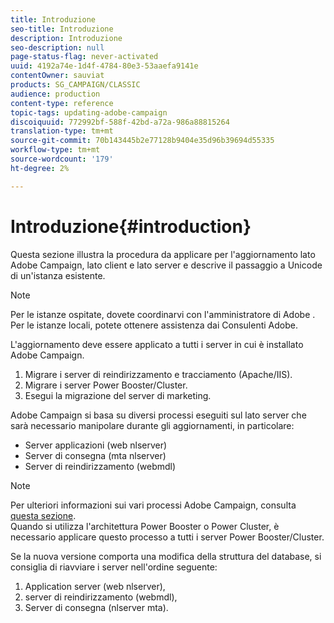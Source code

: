 ```yaml
---
title: Introduzione
seo-title: Introduzione
description: Introduzione
seo-description: null
page-status-flag: never-activated
uuid: 4192a74e-1d4f-4784-80e3-53aaefa9141e
contentOwner: sauviat
products: SG_CAMPAIGN/CLASSIC
audience: production
content-type: reference
topic-tags: updating-adobe-campaign
discoiquuid: 772992bf-588f-42bd-a72a-986a88815264
translation-type: tm+mt
source-git-commit: 70b143445b2e77128b9404e35d96b39694d55335
workflow-type: tm+mt
source-wordcount: '179'
ht-degree: 2%

---
```



# Introduzione{#introduction}

Questa sezione illustra la procedura da applicare per l&#39;aggiornamento  lato Adobe Campaign, lato client e lato server e descrive il passaggio a Unicode di un&#39;istanza esistente.

>[!NOTE]
>
>Per le istanze ospitate, dovete coordinarvi con l&#39;amministratore di Adobe .\
>Per le istanze locali, potete ottenere assistenza dai Consulenti  Adobe.

L&#39;aggiornamento deve essere applicato a tutti i server in cui è installato  Adobe Campaign.

1. Migrare i server di reindirizzamento e tracciamento (Apache/IIS).
1. Migrare i server Power Booster/Cluster.
1. Esegui la migrazione del server di marketing.

 Adobe Campaign si basa su diversi processi eseguiti sul lato server che sarà necessario manipolare durante gli aggiornamenti, in particolare:

* Server applicazioni (web nlserver)
* Server di consegna (mta nlserver)
* Server di reindirizzamento (webmdl)

>[!NOTE]
>
>Per ulteriori informazioni sui vari processi  Adobe Campaign, consulta [questa sezione](../../installation/using/general-architecture.md#logical-application-layer).\
>Quando si utilizza l&#39;architettura Power Booster o Power Cluster, è necessario applicare questo processo a tutti i server Power Booster/Cluster.

Se la nuova versione comporta una modifica della struttura del database, si consiglia di riavviare i server nell&#39;ordine seguente:

1. Application server (web nlserver),
1. server di reindirizzamento (webmdl),
1. Server di consegna (nlserver mta).

